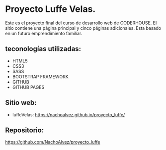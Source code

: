# Proyecto Luffe Velas.
Este es el proyecto final del curso de desarrollo web de CODERHOUSE. El sitio contiene una página principal y cinco páginas adicionales. Esta basado en un futuro emprendimiento familiar.
## teconologías utilizadas:
* HTML5
* CSS3
* SASS
* BOOTSTRAP FRAMEWORK
* GITHUB
* GITHUB PAGES

## Sitio web:
* luffeVelas: https://nachoalvez.github.io/proyecto_luffe/

## Repositorio:
https://github.com/NachoAlvez/proyecto_luffe
